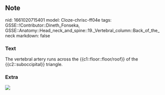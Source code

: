 ## Note
nid: 1661020715401
model: Cloze-chrisc-ff04e
tags: GSSE::!Contributor::Dineth_Fonseka, GSSE::Anatomy::Head_neck_and_spine::19._Vertebral_column::Back_of_the_neck
markdown: false

### Text
<div>
  The vertebral artery runs across the {{c1::floor::floor/roof}} of
  the {{c2::suboccipital}} triangle.
</div>

### Extra
<img src="figure-24.jpg">
